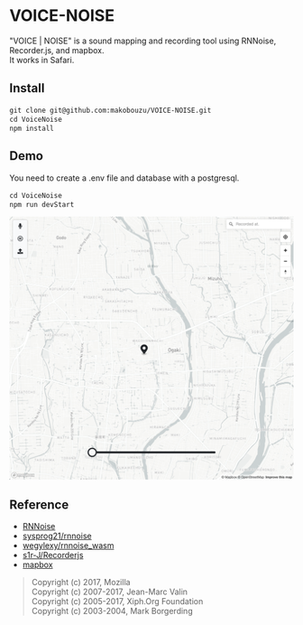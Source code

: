 # VOICE-NOISE
"VOICE | NOISE" is a sound mapping and recording tool using RNNoise, Recorder.js, and mapbox.  
It works in Safari.

## Install
```sh:fish
git clone git@github.com:makobouzu/VOICE-NOISE.git
cd VoiceNoise
npm install
```

## Demo
You need to create a .env file and database with a postgresql.  

```sh:fish
cd VoiceNoise
npm run devStart 
```
![preview](img/preview.png "preview")

## Reference

* [RNNoise](https://github.com/xiph/rnnoise "RNNoise")
* [sysprog21/rnnoise](https://github.com/sysprog21/rnnoise "RNNoise_sample")
* [wegylexy/rnnoise_wasm](https://github.com/wegylexy/rnnoise_wasm "rnnoise_wasm")
* [s1r-J/Recorderjs](https://github.com/s1r-J/Recorderjs "Recorder.js")
* [mapbox](https://www.mapbox.com/ "mapbox")

> Copyright (c) 2017, Mozilla  
Copyright (c) 2007-2017, Jean-Marc Valin  
Copyright (c) 2005-2017, Xiph.Org Foundation  
Copyright (c) 2003-2004, Mark Borgerding  

